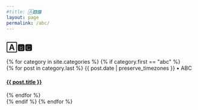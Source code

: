 ```yaml
---
#title: 🄰🅱🅲
layout: page
permalink: /abc/
---
```

<h2>🄰🅱🅲</h2>
{% for category in site.categories %}
  {% if category.first == "abc" %}
  <div>
    {% for post in category.last %}
    <span class="postdate">{{ post.date | preserve_timezones }}</span> • <span class="author">ABC</span>
    <h4><a href="{{site.url}}{{site.baseurl}}{{ post.url }}">{{ post.title }}</a></h4>
    {% endfor %}
  </div>
  {% endif %}
{% endfor %}

